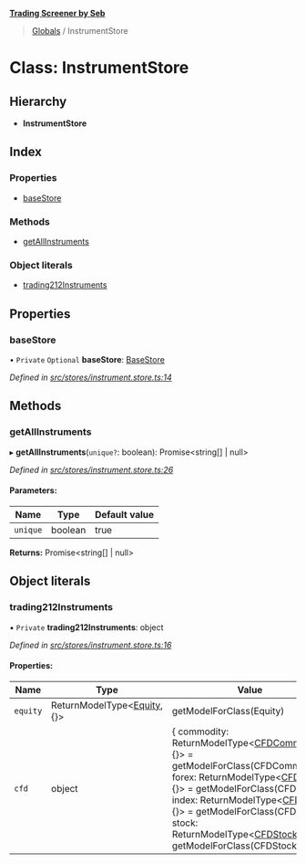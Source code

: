 **[Trading Screener by Seb](../README.md)**

> [Globals](../globals.md) / InstrumentStore

# Class: InstrumentStore

## Hierarchy

* **InstrumentStore**

## Index

### Properties

* [baseStore](instrumentstore.md#basestore)

### Methods

* [getAllInstruments](instrumentstore.md#getallinstruments)

### Object literals

* [trading212Instruments](instrumentstore.md#trading212instruments)

## Properties

### baseStore

• `Private` `Optional` **baseStore**: [BaseStore](basestore.md)

*Defined in [src/stores/instrument.store.ts:14](https://github.com/wiewiur667/TradingScreener/blob/0537031/src/stores/instrument.store.ts#L14)*

## Methods

### getAllInstruments

▸ **getAllInstruments**(`unique?`: boolean): Promise\<string[] \| null>

*Defined in [src/stores/instrument.store.ts:26](https://github.com/wiewiur667/TradingScreener/blob/0537031/src/stores/instrument.store.ts#L26)*

#### Parameters:

Name | Type | Default value |
------ | ------ | ------ |
`unique` | boolean | true |

**Returns:** Promise\<string[] \| null>

## Object literals

### trading212Instruments

▪ `Private` **trading212Instruments**: object

*Defined in [src/stores/instrument.store.ts:16](https://github.com/wiewiur667/TradingScreener/blob/0537031/src/stores/instrument.store.ts#L16)*

#### Properties:

Name | Type | Value |
------ | ------ | ------ |
`equity` | ReturnModelType\<[Equity](equity.md), {}> | getModelForClass(Equity) |
`cfd` | object | { commodity: ReturnModelType\<[CFDCommodity](cfdcommodity.md), {}> = getModelForClass(CFDCommodity); forex: ReturnModelType\<[CFDForex](cfdforex.md), {}> = getModelForClass(CFDForex); index: ReturnModelType\<[CFDIndex](cfdindex.md), {}> = getModelForClass(CFDIndex); stock: ReturnModelType\<[CFDStock](cfdstock.md), {}> = getModelForClass(CFDStock) } |
